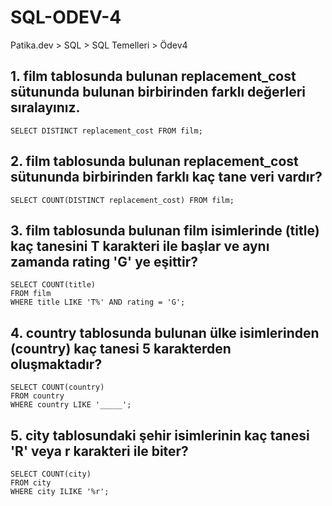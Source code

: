 # SQL-ODEV-4
Patika.dev > SQL > SQL Temelleri > Ödev4

## 1. film tablosunda bulunan replacement_cost sütununda bulunan birbirinden farklı değerleri sıralayınız.

    SELECT DISTINCT replacement_cost FROM film;

## 2. film tablosunda bulunan replacement_cost sütununda birbirinden farklı kaç tane veri vardır?

    SELECT COUNT(DISTINCT replacement_cost) FROM film;

## 3. film tablosunda bulunan film isimlerinde (title) kaç tanesini T karakteri ile başlar ve aynı zamanda rating 'G' ye eşittir?

    SELECT COUNT(title)
    FROM film
    WHERE title LIKE 'T%' AND rating = 'G';

## 4. country tablosunda bulunan ülke isimlerinden (country) kaç tanesi 5 karakterden oluşmaktadır?

    SELECT COUNT(country)
    FROM country
    WHERE country LIKE '_____';

## 5. city tablosundaki şehir isimlerinin kaç tanesi 'R' veya r karakteri ile biter?

    SELECT COUNT(city)
    FROM city
    WHERE city ILIKE '%r';
